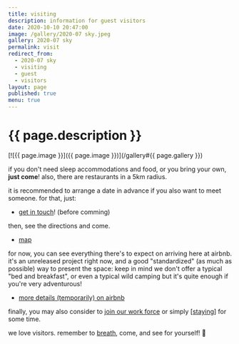 ```yaml
---
title: visiting
description: information for guest visitors
date: 2020-10-10 20:47:00
image: /gallery/2020-07 sky.jpeg
gallery: 2020-07 sky
permalink: visit
redirect_from:
  - 2020-07 sky
  - visiting
  - guest
  - visitors
layout: page
published: true
menu: true
---
```


# {{ page.description }}

[![{{ page.image }}]({{ page.image }})](/gallery#{{ page.gallery }})

if you don't need sleep accommodations and food, or you bring your own, **just come**! also, there are restaurants in a 5km radius.

it is recommended to arrange a date in advance if you also want to meet someone. for that, just:

- [get in touch](/contact)! (before comming)

then, see the directions and come.

- [map](/map)

for now, you can see everything there's to expect on arriving here at airbnb. it's an unreleased project right now, and a good "standardized" (as much as possible) way to present the space: keep in mind we don't offer a typical "bed and breakfast", or even a typical wild camping but it's quite enough if you're very adventurous!

- [more details (temporarily) on airbnb](https://airbnb.com/h/ahoxus)

finally, you may also consider to [join our work force](/join) or simply [[staying](/stay)] for some time.

we love visitors. remember to [breath](/breath), come, and see for yourself! 🥰
